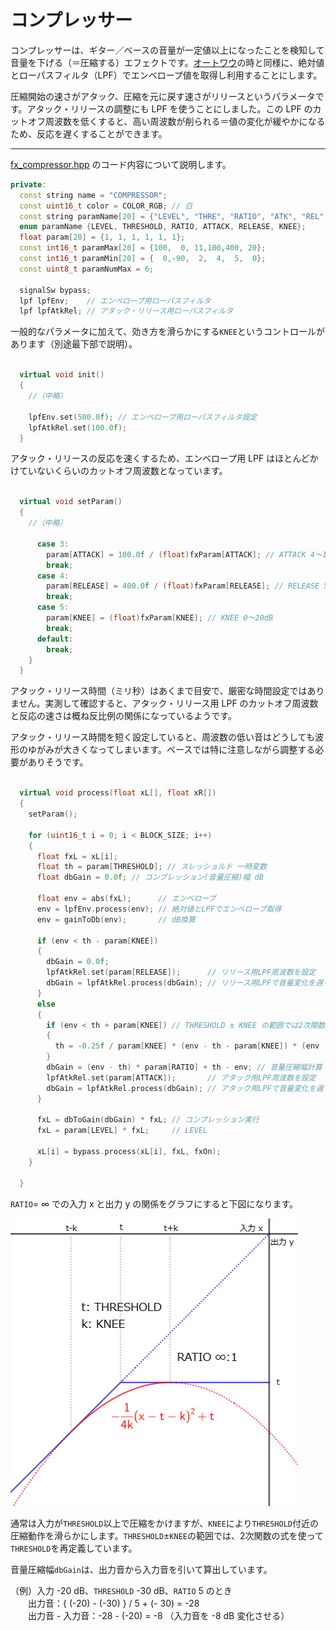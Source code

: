# コンプレッサー

コンプレッサーは、ギター／ベースの音量が一定値以上になったことを検知して音量を下げる（＝圧縮する）エフェクトです。[オートワウ](260_オートワウ.md)の時と同様に、絶対値とローパスフィルタ（LPF）でエンベロープ値を取得し利用することにします。

圧縮開始の速さがアタック、圧縮を元に戻す速さがリリースというパラメータです。アタック・リリースの調整にも LPF を使うことにしました。この LPF のカットオフ周波数を低くすると、高い周波数が削られる＝値の変化が緩やかになるため、反応を遅くすることができます。

---
[fx_compressor.hpp](https://github.com/kanengomibako/Sodium/blob/main/Src/example/fx_compressor.hpp) のコード内容について説明します。

```c++
private:
  const string name = "COMPRESSOR";
  const uint16_t color = COLOR_RGB; // 白
  const string paramName[20] = {"LEVEL", "THRE", "RATIO", "ATK", "REL", "KNEE"};
  enum paramName {LEVEL, THRESHOLD, RATIO, ATTACK, RELEASE, KNEE};
  float param[20] = {1, 1, 1, 1, 1, 1};
  const int16_t paramMax[20] = {100,  0, 11,100,400, 20};
  const int16_t paramMin[20] = {  0,-90,  2,  4,  5,  0};
  const uint8_t paramNumMax = 6;

  signalSw bypass;
  lpf lpfEnv;    // エンベロープ用ローパスフィルタ
  lpf lpfAtkRel; // アタック・リリース用ローパスフィルタ
```
一般的なパラメータに加えて、効き方を滑らかにする`KNEE`というコントロールがあります（別途最下部で説明）。<br>
<br>

```c++
  virtual void init()
  {
    //（中略）

    lpfEnv.set(500.0f); // エンベロープ用ローパスフィルタ設定
    lpfAtkRel.set(100.0f);
  }
```
アタック・リリースの反応を速くするため、エンベロープ用 LPF はほとんどかけていないくらいのカットオフ周波数となっています。<br>
<br>

```c++
  virtual void setParam()
  {
    //（中略）
    
      case 3:
        param[ATTACK] = 100.0f / (float)fxParam[ATTACK]; // ATTACK 4～100ms(LPF周波数1～25Hz)
        break;
      case 4:
        param[RELEASE] = 400.0f / (float)fxParam[RELEASE]; // RELEASE 5～400ms(LPF周波数1～80Hz)
        break;
      case 5:
        param[KNEE] = (float)fxParam[KNEE]; // KNEE 0～20dB
        break;
      default:
        break;
    }
  }
```
アタック・リリース時間（ミリ秒）はあくまで目安で、厳密な時間設定ではありません。実測して確認すると、アタック・リリース用 LPF のカットオフ周波数と反応の速さは概ね反比例の関係になっているようです。

アタック・リリース時間を短く設定していると、周波数の低い音はどうしても波形のゆがみが大きくなってしまいます。ベースでは特に注意しながら調整する必要がありそうです。<br><br>

```c++
  virtual void process(float xL[], float xR[])
  {
    setParam();

    for (uint16_t i = 0; i < BLOCK_SIZE; i++)
    {
      float fxL = xL[i];
      float th = param[THRESHOLD]; // スレッショルド 一時変数
      float dbGain = 0.0f; // コンプレッション(音量圧縮)幅 dB

      float env = abs(fxL);      // エンベロープ
      env = lpfEnv.process(env); // 絶対値とLPFでエンベロープ取得
      env = gainToDb(env);       // dB換算

      if (env < th - param[KNEE])
      {
        dbGain = 0.0f;
        lpfAtkRel.set(param[RELEASE]);      // リリース用LPF周波数を設定
        dbGain = lpfAtkRel.process(dbGain); // リリース用LPFで音量変化を遅らせる
      }
      else
      {
        if (env < th + param[KNEE]) // THRESHOLD ± KNEE の範囲では2次関数の曲線を使用
        {
          th = -0.25f / param[KNEE] * (env - th - param[KNEE]) * (env - th - param[KNEE]) + th;
        }
        dbGain = (env - th) * param[RATIO] + th - env; // 音量圧縮幅計算
        lpfAtkRel.set(param[ATTACK]);       // アタック用LPF周波数を設定
        dbGain = lpfAtkRel.process(dbGain); // アタック用LPFで音量変化を遅らせる
      }

      fxL = dbToGain(dbGain) * fxL; // コンプレッション実行
      fxL = param[LEVEL] * fxL;     // LEVEL

      xL[i] = bypass.process(xL[i], fxL, fxOn);
    }

  }
```
`RATIO`= ∞ での入力 x と出力 y の関係をグラフにすると下図になります。

![xy](img/261_001.png) 

通常は入力が`THRESHOLD`以上で圧縮をかけますが、`KNEE`により`THRESHOLD`付近の圧縮動作を滑らかにします。`THRESHOLD`±`KNEE`の範囲では、2次関数の式を使って`THRESHOLD`を再定義しています。

音量圧縮幅`dbGain`は、出力音から入力音を引いて算出しています。

（例）入力 -20 dB、`THRESHOLD` -30 dB、`RATIO` 5 のとき  
　　出力音：{ (-20) - (-30) } / 5 + (- 30) = -28  
　　出力音 - 入力音：-28 - (-20) = -8 （入力音を -8 dB 変化させる）